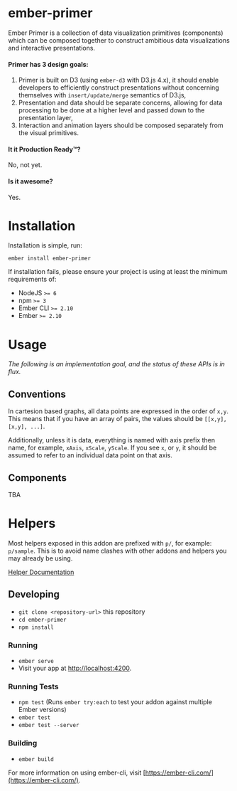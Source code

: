 # ember-primer

Ember Primer is a collection of data visualization primitives (components) which
can be composed together to construct ambitious data visualizations and interactive
presentations.

#### Primer has 3 design goals:

1. Primer is built on D3 (using `ember-d3` with D3.js 4.x), it should enable 
developers to efficiently construct presentations without concerning 
themselves with `insert/update/merge` semantics of D3.js,
2. Presentation and data should be separate concerns, allowing for data processing
to be done at a higher level and passed down to the presentation layer,
3. Interaction and animation layers should be composed separately from the visual
primitives.

#### It it Production Ready™?

No, not yet.

#### Is it awesome?

Yes.

# Installation

Installation is simple, run:

```
ember install ember-primer
```

If installation fails, please ensure your project is using at least the minimum
requirements of:

- NodeJS `>= 6`
- npm `>= 3`
- Ember CLI `>= 2.10`
- Ember `>= 2.10`

# Usage

*The following is an implementation goal, and the status of these APIs is in flux.*

## Conventions

In cartesion based graphs, all data points are expressed in the order of `x,y`. 
This means that if you have an array of pairs, the values should be `[[x,y], [x,y], ...]`.

Additionally, unless it is data, everything is named with axis prefix then name, for
example, `xAxis`, `xScale`, `yScale`. If you see `x`, or `y`, it should be assumed to
refer to an individual data point on that axis.

## Components

TBA

# Helpers

Most helpers exposed in this addon are prefixed with `p/`, for example: `p/sample`. 
This is to avoid name clashes with other addons and helpers you may already be using.

[Helper Documentation](/docs/helpers.md)

## Developing

* `git clone <repository-url>` this repository
* `cd ember-primer`
* `npm install`

### Running

* `ember serve`
* Visit your app at [http://localhost:4200](http://localhost:4200).

### Running Tests

* `npm test` (Runs `ember try:each` to test your addon against multiple Ember versions)
* `ember test`
* `ember test --server`

### Building

* `ember build`

For more information on using ember-cli, visit [https://ember-cli.com/](https://ember-cli.com/).
